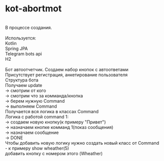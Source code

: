 # kot-abortmot
<br />В процессе создания.
<br />
<br />Используется:
<br />Kotlin
<br />Spring JPA
<br />Telegram bots api
<br />H2
<br />
<br />Бот автоотчетчик. Создаем набор кнопок с автоответами
<br />Присутствует регистрация, анкетирование пользователя
<br />Структура бота
<br />Получаем update 
  <br />-> смотрим от кого 
  <br />-> смотрим что за комманда/кнопка 
  <br />-> берем нужную Command 
  <br />-> выполняем Command
<br />Получается вся логика в классах Command 
<br />Логика с работой command 1: 
  <br />-> создаем новую кнопку(к примеру "Привет") 
    <br />-> назначаем кнопке комманд 1(показ сообщения) 
      <br />-> назначаем сообщение
        <br />-> DONE
<br />Чтобы добавить новую логику нужно создать новый класс от Command - к примеру show wheather(5)
<br />добавить кнопку с номером этого (Wheather)
        
